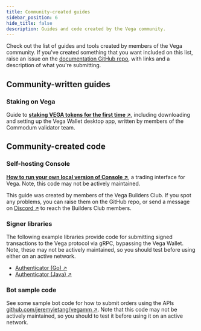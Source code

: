 ```yaml
---
title: Community-created guides
sidebar_position: 6
hide_title: false
description: Guides and code created by the Vega community.
---
```


Check out the list of guides and tools created by members of the Vega community. If you've created something that you want included on this list, raise an issue on the [documentation GitHub repo](https://github.com/vegaprotocol/documentation/issues/new), with links and a description of what you're submitting. 

## Community-written guides
### Staking on Vega
Guide to **[staking VEGA tokens for the first time ↗](https://www.commodum.io/blog/vega-staking-guide-gui/)**, including downloading and setting up the Vega Wallet desktop app, written by members of the Commodum validator team.

## Community-created code 
### Self-hosting Console
**[How to run your own local version of Console ↗](https://github.com/vega-builders-club/selfhosted-vega-console-doc/blob/main/console.md)**, a trading interface for Vega. Note, this code may not be actively maintained. 

This guide was created by members of the Vega Builders Club. If you spot any problems, you can raise them on the GitHub repo, or send a message on [Discord ↗](https://vega.xyz/discord) to reach the Builders Club members.

### Signer libraries 
The following example libraries provide code for submitting signed transactions to the Vega protocol via gRPC, bypassing the Vega Wallet. Note, these may not be actively maintained, so you should test before using either on an active network.

* [Authenticator (Go) ↗](https://github.com/MM0819/vega-protocol-auth-go)
* [Authenticator (Java) ↗](https://github.com/MM0819/vega-protocol-auth-java)

### Bot sample code
See some sample bot code for how to submit orders using the APIs [github.com/jeremyletang/vegamm ↗](https://github.com/jeremyletang/vegamm). Note that this code may not be actively maintained, so you should to test it before using it on an active network.